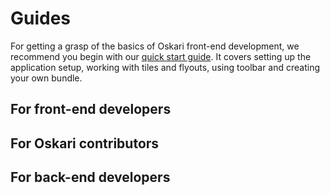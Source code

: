 # Guides

For getting a grasp of the basics of Oskari front-end development, we recommend you begin with our [quick start guide](guides/quick-start). It covers setting up the application setup, working with tiles and flyouts, using toolbar and creating your own bundle.

## For front-end developers

## For Oskari contributors

## For back-end developers